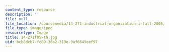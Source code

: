 ```yaml
---
content_type: resource
description: ''
file: null
file_location: /coursemedia/14-271-industrial-organization-i-fall-2005/bcb8dcb7fc8936a2319e9af6649eef97_14-271f05-th.jpg
file_type: image/jpeg
resourcetype: Image
title: 14-271f05-th.jpg
uid: bcb8dcb7-fc89-36a2-319e-9af6649eef97
---
```

